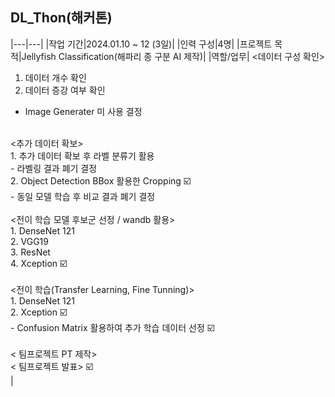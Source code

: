 ## DL_Thon(해커톤)
|---|---|
|작업 기간|2024.01.10 ~ 12 (3일)|
|인력 구성|4명|
|프로젝트 목적|Jellyfish Classification(해파리 종 구분 AI 제작)|
|역할/업무| <데이터 구성 확인><br>
1. 데이터 개수 확인<br>
2. 데이터 증강 여부 확인<br>
 - Image Generater 미 사용 결정<br>
<br>
<추가 데이터 확보><br>
1. 추가 데이터 확보 후 라벨 분류기 활용<br>
  - 라벨링 결과 폐기 결정<br>
2. Object Detection BBox 활용한 Cropping ☑️<br>
  - 동일 모델 학습 후 비교 결과 폐기 결정<br>
<br>
<전이 학습 모델 후보군 선정 / wandb 활용><br>
1. DenseNet 121<br>
2. VGG19<br>
3. ResNet<br>
4. Xception ☑️<br>
<br>
<전이 학습(Transfer Learning, Fine Tunning)><br>
1. DenseNet 121<br>
2. Xception ☑️<br>
  - Confusion Matrix 활용하여 추가 학습 데이터 선정 ☑️<br>
<br>
< 팀프로젝트 PT 제작><br>
< 팀프로젝트 발표> ☑️<br>|
